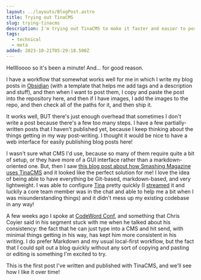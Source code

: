 ```yaml
---
layout: ../layouts/BlogPost.astro
title: Trying out TinaCMS
slug: trying-tinacms
description: I'm trying out TinaCMS to make it faster and easier to post here!
tags:
  - technical
  - meta
added: 2023-10-21T05:29:18.500Z
---
```


Helllloooo so it's been a minute! And... for good reason.

I have a workflow that somewhat works well for me in which I write my blog posts in [Obsidian](https://obsidian.md/) (with a template that helps me add tags and a description and stuff), and then when I want to post them, I copy and paste the post into the repository here, and then if I have images, I add the images to the repo, and then check all of the paths for it, and then ship it.

It works well, BUT there's just enough overhead that sometimes I don't write a post because there's a few too many steps. I have a few partially-written posts that I haven't published yet, because I keep thinking about the things getting in my way post-writing. I thought it would be nice to have a web interface for easily publishing blog posts here!

I wasn't sure what CMS I'd use, because so many of them require quite a bit of setup, or they have more of a GUI interface rather than a markdown-oriented one. But, then I saw [this blog post about how Smashing Magazine uses TinaCMS](https://www.smashingmagazine.com/2023/09/smashing-magazine-tinacms-manage-editorial-workflow/) and it looked like the perfect solution for me! I love the idea of being able to have everything be Git-based, markdown-based, and very lightweight. I was able to configure [Tina](https://tina.io/) pretty quickly (I [streamed](https://www.twitch.tv/cassidoo) it and luckily a core team member was in the chat and able to help me a bit when I was misunderstanding things) and it didn't mess up my existing codebase in any way!

A few weeks ago I spoke at [CodeWord Conf](https://cfe.dev/events/codeword-conf-2023/), and something that Chris Coyier said in his segment stuck with me when he talked about his consistency: the fact that he can just type into a CMS and hit send, with minimal things getting in his way, has kept him more consistent in his writing. I do prefer Markdown and my usual local-first workflow, but the fact that I could spit out a blog quickly without any sort of copying and pasting or editing is something I'm excited to try.

This is the first post I've written and published with TinaCMS, and we'll see how I like it over time!
